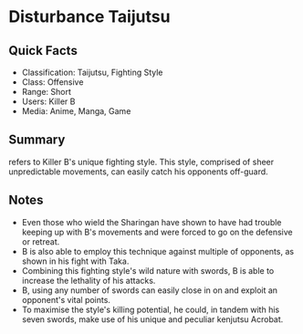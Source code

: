 # Disturbance Taijutsu

## Quick Facts
- Classification: Taijutsu, Fighting Style
- Class: Offensive
- Range: Short
- Users: Killer B
- Media: Anime, Manga, Game

## Summary
refers to Killer B's unique fighting style. This style, comprised of sheer unpredictable movements, can easily catch his opponents off-guard.

## Notes
- Even those who wield the Sharingan have shown to have had trouble keeping up with B's movements and were forced to go on the defensive or retreat.
- B is also able to employ this technique against multiple of opponents, as shown in his fight with Taka.
- Combining this fighting style's wild nature with swords, B is able to increase the lethality of his attacks.
- B, using any number of swords can easily close in on and exploit an opponent's vital points.
- To maximise the style's killing potential, he could, in tandem with his seven swords, make use of his unique and peculiar kenjutsu Acrobat.
